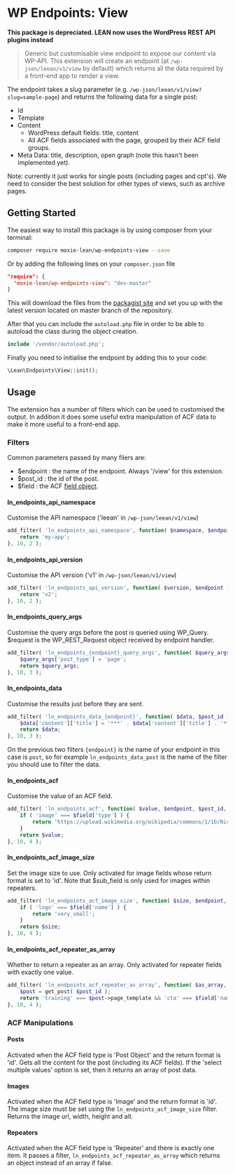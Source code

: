 # WP Endpoints: View

**This package is depreciated. LEAN now uses the WordPress REST API plugins instead**

> Generic but customisable view endpoint to expose our content via WP-API. This extension will create an endpoint (at ```/wp-json/leean/v1/view``` by default) which returns all the data required by a front-end app to render a view.

The endpoint takes a slug parameter (e.g. ```/wp-json/leean/v1/view?slug=sample-page```) and returns the following data for a single post:

- Id
- Template
- Content
  - WordPress default fields: title, content
  - All ACF fields associated with the page, grouped by their ACF field groups.
- Meta Data: title, description, open graph (note this hasn't been implemented yet).

Note: currently it just works for single posts (including pages and cpt's). We need to consider the best solution for other types of views, such as archive pages.

## Getting Started

The easiest way to install this package is by using composer from your terminal:

```bash
composer require moxie-lean/wp-endpoints-view --save
```

Or by adding the following lines on your `composer.json` file

```json
"require": {
  "moxie-lean/wp-endpoints-view": "dev-master"
}
```

This will download the files from the [packagist site](https://packagist.org/packages/moxie-lean/wp-endpoints-view) 
and set you up with the latest version located on master branch of the repository. 

After that you can include the `autoload.php` file in order to
be able to autoload the class during the object creation.

```php
include '/vendor/autoload.php';
```

Finally you need to initialise the endpoint by adding this to your code:

```php
\Lean\Endpoints\View::init();
```

## Usage

The extension has a number of filters which can be used to customised the output. In addition it does some useful extra manipulation of ACF data to make it more useful to a front-end app.

### Filters

Common parameters passed by many filers are:

- $endpoint : the name of the endpoint. Always '/view' for this extension.
- $post_id : the id of the post.
- $field : the ACF [field object](http://www.advancedcustomfields.com/resources/get_field_object/).

#### ln_endpoints_api_namespace
Customise the API namespace ('leean' in ```/wp-json/leean/v1/view```)

```php
add_filter( 'ln_endpoints_api_namespace', function( $namespace, $endpoint ) {
    return 'my-app';
}, 10, 2 );
```

#### ln_endpoints_api_version
Customise the API version ('v1' in ```/wp-json/leean/v1/view```)

```php
add_filter( 'ln_endpoints_api_version', function( $version, $endpoint ) {
    return 'v2';
}, 10, 2 );
```

#### ln_endpoints_query_args
Customise the query args before the post is queried using WP_Query.
$request is the WP_REST_Request object received by endpoint handler.

```php
add_filter( 'ln_endpoints_{endpoint}_query_args', function( $query_args, $request ) {
    $query_args['post_type'] = 'page';
    return $query_args;
}, 10, 3 );
```

#### ln_endpoints_data
Customise the results just before they are sent.

```php
add_filter( 'ln_endpoints_data_{endpoint}', function( $data, $post_id ) {
    $data['content']['title'] = '***' . $data['content']['title'] . '***';
    return $data;
}, 10, 3 );
```

On the previous two filters `{endpoint}` is the name of your endpoint in
this case is `post`, so for example `ln_endpoints_data_post` is the name
of the filter you should use to filter the data.

#### ln_endpoints_acf
Customise the value of an ACF field.

```php
add_filter( 'ln_endpoints_acf', function( $value, $endpoint, $post_id, $field ) {
    if ( 'image' === $field['type'] ) {
        return 'https://upload.wikimedia.org/wikipedia/commons/1/1b/Nice-night-view-with-blurred-cars_1200x900.jpg';
    }
    return $value;
}, 10, 4 );
```

#### ln_endpoints_acf_image_size
Set the image size to use. Only activated for image fields whose return format is set to 'id'.
Note that $sub_field is only used for images within repeaters.

```php
add_filter( 'ln_endpoints_acf_image_size', function( $size, $endpoint, $post_id, $field, $sub_field ) {
    if ( 'logo' === $field['name'] ) {
        return 'very_small';
    }
    return $size;
}, 10, 4 );
```

#### ln_endpoints_acf_repeater_as_array
Whether to return a repeater as an array. Only activated for repeater fields with exactly one value.

```php
add_filter( 'ln_endpoints_acf_repeater_as_array', function( $as_array, $endpoint, $post_id, $field ) {
    $post = get_post( $post_id );
    return 'training' === $post->page_template && 'cta' === $field['name'] ? false : $as_array;
}, 10, 4 );
```


### ACF Manipulations

#### Posts
Activated when the ACF field type is 'Post Object' and the return format is 'id'. Gets all the content for the post (including its ACF fields). If the 'select multiple values' option is set, then it returns an array of post data.

#### Images
Activated when the ACF field type is 'Image' and the return format is 'id'. The image size must be set using the ```ln_endpoints_acf_image_size``` filter. Returns the image url, width, height and alt.

#### Repeaters
Activated when the ACF field type is 'Repeater' and there is exactly one item. It passes a filter, ```ln_endpoints_acf_repeater_as_array``` which returns an object instead of an array if false.
